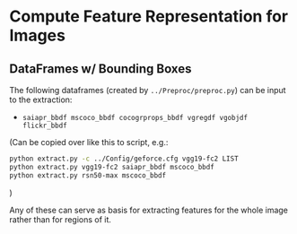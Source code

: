 # Compute Feature Representation for Images


## DataFrames w/ Bounding Boxes

The following dataframes (created by `../Preproc/preproc.py`) can be input to the extraction:

* `saiapr_bbdf mscoco_bbdf cocogrprops_bbdf vgregdf vgobjdf flickr_bbdf` 

(Can be copied over like this to script, e.g.:

```sh
python extract.py -c ../Config/geforce.cfg vgg19-fc2 LIST
python extract.py vgg19-fc2 saiapr_bbdf mscoco_bbdf
python extract.py rsn50-max mscoco_bbdf
```

)

Any of these can serve as basis for extracting features for the whole image rather than for regions of it.
